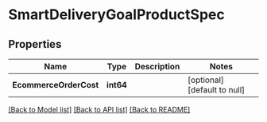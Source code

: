 # SmartDeliveryGoalProductSpec

## Properties
Name | Type | Description | Notes
------------ | ------------- | ------------- | -------------
**EcommerceOrderCost** | **int64** |  | [optional] [default to null]

[[Back to Model list]](../README.md#documentation-for-models) [[Back to API list]](../README.md#documentation-for-api-endpoints) [[Back to README]](../README.md)


